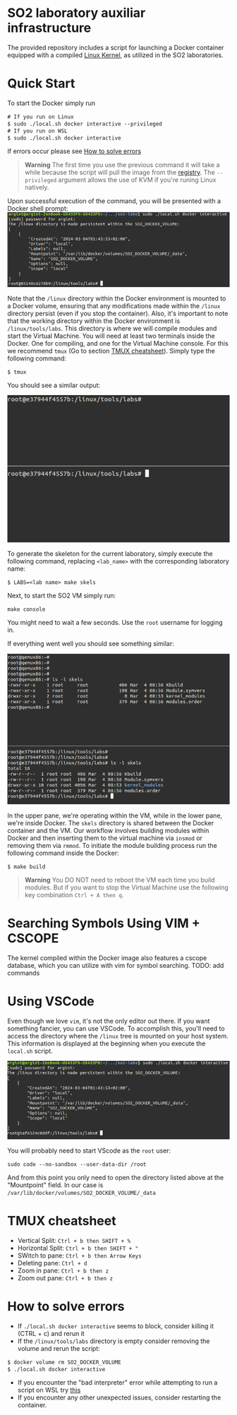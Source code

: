 # SO2 laboratory auxiliar infrastructure
The provided repository includes a script for launching a Docker container equipped with a compiled [Linux Kernel](https://github.com/linux-kernel-labs/linux), as utilized in the SO2 laboratories.

# Quick Start
To start the Docker simply run
```
# If you run on Linux
$ sudo ./local.sh docker interactive --privileged
# If you run on WSL
$ sudo ./local.sh docker interactive 
```

If errors occur please see  [How to solve errors](#how-to-solve-errors)

> **Warning**
> The first time you use the previous command it will take a while because the script will pull the image from the [registry](https://gitlab.cs.pub.ro/so2/so2-assignments/container_registry).
> The `--privileged` argument allows the use of KVM if you're runing Linux natively.

Upon successful execution of the command, you will be presented with a Docker shell prompt:
![docker_shell](./img/docker_shell.png)


Note that the `/linux` directory within the Docker environment is mounted to a Docker volume, ensuring that any modifications made within the `/linux` directory persist (even if you stop the container).
Also, it's important to note that the working directory within the Docker environment is `/linux/tools/labs`.
This directory is where we will compile modules and start the Virtual Machine.
You will need at least two terminals inside the Docker.
One for compiling, and one for the Virtual Machine console.
For this we recommend `tmux` (Go to section [TMUX cheatsheet](#tmux-cheatsheet)).
Simply type the following command:
```
$ tmux
```

You should see a similar output:

![docker_tmux](./img/docker_tmux.png)

To generate the skeleton for the current laboratory, simply execute the following command, replacing `<lab_name>` with the corresponding laboratory name:
```
$ LABS=<lab name> make skels
```

Next, to start the SO2 VM simply run:
```
make console
```
You might need to wait a few seconds.
Use the `root` username for logging in.

If everything went well you should see something similar:

![docker_tmux_VM](./img/docker_tmux_VM.png)

In the upper pane, we're operating within the VM, while in the lower pane, we're inside Docker.
The `skels` directory is shared between the Docker container and the VM.
Our workflow involves building modules within Docker and then inserting them to the virtual machine via `insmod` or removing them via `rmmod`.
To initiate the module building process run the following command inside the Docker:
```
$ make build
```

> **Warning**
> You DO NOT need to reboot the VM each time you build modules.
> But if you want to stop the Virtual Machine use the following key combination `Ctrl + A then q`.

# Searching Symbols Using VIM + CSCOPE
The kernel compiled within the Docker image also features a cscope database, which you can utilize with vim for symbol searching.
TODO: add commands

# Using VSCode
Even though we love `vim`, it's not the only editor out there.
If you want something fancier, you can use VSCode.
To accomplish this, you'll need to access the directory where the `/linux` tree is mounted on your host system.
This information is displayed at the beginning when you execute the `local.sh` script.

![VScode](./img/VScode.png)

You will probably need to start VScode as the `root` user:
```
sudo code --no-sandbox --user-data-dir /root
```

And from this point you only need to open the directory listed above at the "Mountpoint" field.
In our case is `/var/lib/docker/volumes/SO2_DOCKER_VOLUME/_data`

# TMUX cheatsheet

* Vertical Split: `Ctrl + b then SHIFT + %`
* Horizontal Split: `Ctrl + b then SHIFT + "`
* SWitch to pane: `Ctrl + b then Arrow Keys`
* Deleting pane: `Ctrl + d`
* Zoom in pane: `Ctrl + b then z`
* Zoom out pane: `Ctrl + b then z`

# How to solve errors

* If `./local.sh docker interactive` seems to block, consider killing it (CTRL + c) and rerun it
* If the `/linux/tools/labs` directory is empty consider removing the volume and rerun the script:
```
$ docker volume rm SO2_DOCKER_VOLUME
$ ./local.sh docker interactive
```
* If you encounter the "bad interpreter" error while attempting to run a script on WSL try [this](https://stackoverflow.com/questions/14219092/bash-script-bin-bashm-bad-interpreter-no-such-file-or-directory)
* If you encounter any other unexpected issues, consider restarting the container.